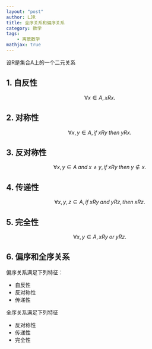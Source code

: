 ```yaml
---
layout: "post"
author: LJR
title: 全序关系和偏序关系
category: 数学
tags:
    - 离散数学
mathjax: true
---
```


设R是集合A上的一个二元关系

## 1. 自反性

$$\forall x \in A, xRx.$$

## 2. 对称性

$$\forall x,y \in A, if\;xRy\;then\;yRx.$$

## 3. 反对称性

$$\forall x,y \in A\;and\;x\not ={y}, if\;xRy\;then\;y\notin x.$$

## 4. 传递性

$$\forall x,y,z \in A, if\;xRy\;and\;yRz, then\;xRz.$$

## 5. 完全性

$$\forall x,y \in A, xRy\;or\;yRz.$$

## 6. 偏序和全序关系

偏序关系满足下列特征：

+ 自反性
+ 反对称性
+ 传递性

全序关系满足下列特征

+ 反对称性
+ 传递性
+ 完全性
